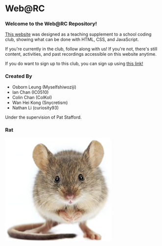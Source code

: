# Web@RC

### Welcome to the Web@RC Repository!

[This website](https://myselfshiwoziji.github.io/WebRC) was designed as a teaching supplement to a school coding club, showing what can be done with HTML, CSS, and JavaScript.

If you're currently in the club, follow along with us! If you're not, there's still content, activities, and past recordings accessible on this website anytime.

If you do want to sign up to this club, you can sign up using [this link!](https://docs.google.com/forms/d/e/1FAIpQLSfv2YXEf5MnJ_2BavxbwjZeHSE1UKH5R4Gpq15m8ispdFQnMw/viewform)

### Created By
- Osborn Leung (Myselfshiwoziji)
- Ian Chan (IC0510)
- Colin Chan (ColKol)
- Wan Hei Kong (Snycretism)
- Nathan Li (curiosity93)

Under the supervision of Pat Stafford.

### Rat
![Rat](/Imgs_and_stuff/rat.jpg)
